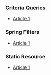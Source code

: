 ### Criteria Queries 
- [Article 1](https://www.baeldung.com/spring-data-criteria-queries)

### Spring Filters
- [Article 1](https://blog.devops.dev/spring-boot-filters-d62d8b87270a)

### Static Resource
- [Article 1](https://docs.spring.io/spring-framework/reference/web/webmvc/mvc-config/static-resources.html)